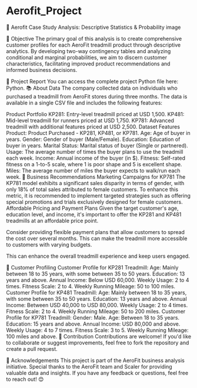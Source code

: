 # Aerofit_Project
🚴 Aerofit Case Study Analysis: Descriptive Statistics & Probability
image

🎯 Objective
The primary goal of this analysis is to create comprehensive customer profiles for each AeroFit treadmill product through descriptive analytics. By developing two-way contingency tables and analyzing conditional and marginal probabilities, we aim to discern customer characteristics, facilitating improved product recommendations and informed business decisions.

📝 Project Report
You can access the complete project Python file here: Python.
📚 About Data
The company collected data on individuals who purchased a treadmill from AeroFit stores during three months. The data is available in a single CSV file and includes the following features:

Product Portfolio
KP281: Entry-level treadmill priced at USD 1,500.
KP481: Mid-level treadmill for runners priced at USD 1,750.
KP781: Advanced treadmill with additional features priced at USD 2,500.
Dataset Features
Product: Product Purchased - KP281, KP481, or KP781.
Age: Age of buyer in years.
Gender: Gender of buyer (Male/Female).
Education: Education of buyer in years.
Marital Status: Marital status of buyer (Single or partnered).
Usage: The average number of times the buyer plans to use the treadmill each week.
Income: Annual income of the buyer (in $).
Fitness: Self-rated fitness on a 1-to-5 scale, where 1 is poor shape and 5 is excellent shape.
Miles: The average number of miles the buyer expects to walk/run each week.
🧩 Business Recommendations
Marketing Campaigns for KP781
The KP781 model exhibits a significant sales disparity in terms of gender, with only 18% of total sales attributed to female customers.
To enhance this metric, it is recommended to implement targeted strategies such as offering special promotions and trials exclusively designed for female customers.
Affordable Pricing and Payment Plans
Given the target customer's age, education level, and income, it's important to offer the KP281 and KP481 treadmills at an affordable price point.

Consider providing flexible payment plans that allow customers to spread the cost over several months. This can make the treadmill more accessible to customers with varying budgets.

This can enhance the overall treadmill experience and keep users engaged.

👤 Customer Profiling
Customer Profile for KP281 Treadmill:
Age: Mainly between 18 to 35 years, with some between 35 to 50 years.
Education: 13 years and above.
Annual Income: Below USD 60,000.
Weekly Usage: 2 to 4 times.
Fitness Scale: 2 to 4.
Weekly Running Mileage: 50 to 100 miles.
Customer Profile for KP481 Treadmill:
Age: Mainly between 18 to 35 years, with some between 35 to 50 years.
Education: 13 years and above.
Annual Income: Between USD 40,000 to USD 80,000.
Weekly Usage: 2 to 4 times.
Fitness Scale: 2 to 4.
Weekly Running Mileage: 50 to 200 miles.
Customer Profile for KP781 Treadmill:
Gender: Male.
Age: Between 18 to 35 years.
Education: 15 years and above.
Annual Income: USD 80,000 and above.
Weekly Usage: 4 to 7 times.
Fitness Scale: 3 to 5.
Weekly Running Mileage: 100 miles and above.
🤝 Contribution
Contributions are welcome! If you'd like to collaborate or suggest improvements, feel free to fork the repository and create a pull request.

🌟 Acknowledgements
This project is part of the AeroFit business analysis initiative. Special thanks to the AeroFit team and Scaler for providing valuable data and insights. If you have any feedback or questions, feel free to reach out! 😊
